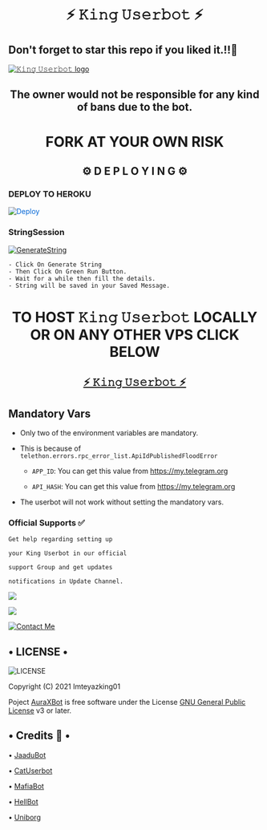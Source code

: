 <h1 align="center">⚡ 𝙺𝚒𝚗𝚐 𝚄𝚜𝚎𝚛𝚋𝚘𝚝 ⚡</h1>


<h2>Don't forget to star this repo if you liked it.!!💝</h2>

[![𝙺𝚒𝚗𝚐 𝚄𝚜𝚎𝚛𝚋𝚘𝚝 logo](https://telegra.ph/file/cc41bf154b1481f859b97.jpg)](https://t.me/AuraXUserbot)

<h2 align="center">The owner would not be responsible for any kind of bans due to the bot.</h2>

<h1 align="center">FORK AT YOUR OWN RISK</h1>

<h2 align="center">⚙️ D E P L O Y I N G ⚙️</h2>


<h3> DEPLOY TO HEROKU </h3>

<a href="https://dashboard.heroku.com/new?button-url=https%3A%2F%2Fgithub.com%2FAuraXNetwork%2FAuraXBot&template=https%3A%2F%2Fgithub.com%2FAuraXNetwork%2FAuraXBot" rel="nofollow" style="background-color: initial; box-sizing: border-box; color: #0366d6; text-decoration-line: none;"><img alt="Deploy" data-canonical-src="https://www.herokucdn.com/deploy/button.svg" src="https://camo.githubusercontent.com/83b0e95b38892b49184e07ad572c94c8038323fb/68747470733a2f2f7777772e6865726f6b7563646e2e636f6d2f6465706c6f792f627574746f6e2e737667" style="border-style: none; box-sizing: initial; max-width: 100%;" /></a></div>
</a>

<h3> StringSession </h3>


[![GenerateString](https://img.shields.io/badge/repl.it-generateString-yellowgreen)](https://replit.com/@iisgaurav/AuraXBot#main.py) 

    - Click On Generate String
    - Then Click On Green Run Button.
    - Wait for a while then fill the details.
    - String will be saved in your Saved Message.


<h1 align="center">TO HOST  𝙺𝚒𝚗𝚐 𝚄𝚜𝚎𝚛𝚋𝚘𝚝 LOCALLY OR ON ANY OTHER VPS CLICK BELOW</h1>

<h2 align="center"> <a href="https://github.com/AuraXNetwork/AuraXUserbot">⚡ 𝙺𝚒𝚗𝚐 𝚄𝚜𝚎𝚛𝚋𝚘𝚝 ⚡</a></h2>

## Mandatory Vars

- Only two of the environment variables are mandatory.

- This is because of `telethon.errors.rpc_error_list.ApiIdPublishedFloodError`

    - `APP_ID`:   You can get this value from https://my.telegram.org

    - `API_HASH`:   You can get this value from https://my.telegram.org

- The userbot will not work without setting the mandatory vars.


### Official Supports ✅ 


```
Get help regarding setting up 

your 𝙺𝚒𝚗𝚐 𝚄𝚜𝚎𝚛𝚋𝚘𝚝 in our official 

support Group and get updates

notifications in Update Channel.
```

<a href="https://t.me/AuraXUserbot"><img src="https://img.shields.io/badge/Join-Support%20Channel-red.svg?style=for-the-badge&logo=Telegram"></a>

<a href="https://t.me/AuraXSupport"><img src="https://img.shields.io/badge/Join-Support%20Group-blue.svg?style=for-the-badge&logo=Telegram"></a>


[![Contact Me](https://img.shields.io/badge/Telegram-Contact%20Me-informational)](https://t.me/AuraXOwner)



<h2> • LICENSE • </h2>

![LICENSE](https://www.gnu.org/graphics/gplv3-or-later.png)

Copyright (C) 2021 Imteyazking01

Poject [AuraXBot](https://github.com/iisgaurav/AuraXBot) is free software under the License [GNU General Public License](https://www.gnu.org/licenses/gpl-3.0.html) v3 or later.




  <h2> • Credits 🏅 • </h2>

• [JaaduBot](https://github.com/Amberyt/JaaduBot)

• [CatUserbot](https://github.com/sandy1709/catuserbot)

• [MafiaBot](https://github.com/H1M4N5HU0P/MAFIA-BOT)

• [HellBot](https://github.com/Hellboy-OP/hellbot)

• [Uniborg](https://github.com/spechide/uniborg)



